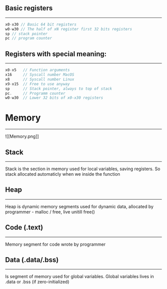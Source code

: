 ## Basic registers
---
```c
x0-x30 // Basic 64 bit registers
w0-w30 // The half of xN register first 32 bits registers
sp // stack pointer
pc // program counter
```

## Registers with special meaning:
---
```c
x0-x5   // Function arguments
x16     // Syscall number MacOS
x8      // Syscall number Linux
x9-x15  // Free to use anyway
sp      // Stack pointer, always to top of stack
pc.     // Programm counter
w0-w30  // Lower 32 bits of x0-x30 registers
```


# Memory
---
![[Memory.png]]

## Stack
---
Stack is the section in memory used for local variables, saving registers. So stack allocated automaticly when we inside the function


## Heap
---
Heap is dynamic memory segments used for dynamic data, allocated by programmer - malloc / free, live unitill free()


## Code (.text)
---
Memory segment for code wrote by programmer


## Data (.data/.bss)
---
Is segment of memory used for global variables. Global variables lives in .data or .bss (if zero-initialized)

